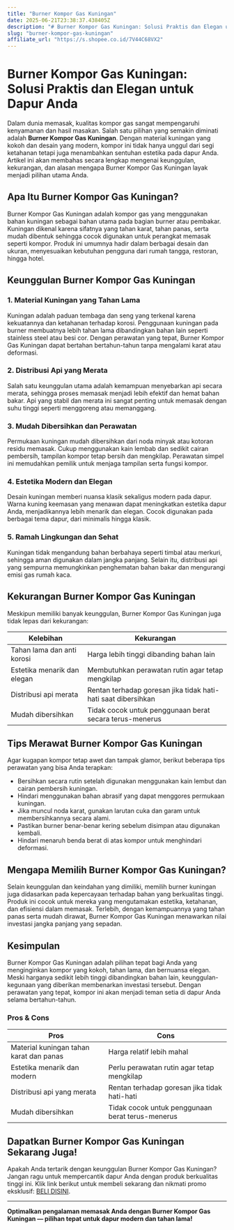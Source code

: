 ```yaml
---
title: "Burner Kompor Gas Kuningan"
date: 2025-06-21T23:38:37.438405Z
description: "# Burner Kompor Gas Kuningan: Solusi Praktis dan Elegan untuk Dapur Anda..."
slug: "burner-kompor-gas-kuningan"
affiliate_url: "https://s.shopee.co.id/7V44C68VX2"
---
```

# Burner Kompor Gas Kuningan: Solusi Praktis dan Elegan untuk Dapur Anda

Dalam dunia memasak, kualitas kompor gas sangat mempengaruhi kenyamanan dan hasil masakan. Salah satu pilihan yang semakin diminati adalah **Burner Kompor Gas Kuningan**. Dengan material kuningan yang kokoh dan desain yang modern, kompor ini tidak hanya unggul dari segi ketahanan tetapi juga menambahkan sentuhan estetika pada dapur Anda. Artikel ini akan membahas secara lengkap mengenai keunggulan, kekurangan, dan alasan mengapa Burner Kompor Gas Kuningan layak menjadi pilihan utama Anda.

## Apa Itu Burner Kompor Gas Kuningan?

Burner Kompor Gas Kuningan adalah kompor gas yang menggunakan bahan kuningan sebagai bahan utama pada bagian burner atau pembakar. Kuningan dikenal karena sifatnya yang tahan karat, tahan panas, serta mudah dibentuk sehingga cocok digunakan untuk perangkat memasak seperti kompor. Produk ini umumnya hadir dalam berbagai desain dan ukuran, menyesuaikan kebutuhan pengguna dari rumah tangga, restoran, hingga hotel.

## Keunggulan Burner Kompor Gas Kuningan

### 1. Material Kuningan yang Tahan Lama

Kuningan adalah paduan tembaga dan seng yang terkenal karena kekuatannya dan ketahanan terhadap korosi. Penggunaan kuningan pada burner membuatnya lebih tahan lama dibandingkan bahan lain seperti stainless steel atau besi cor. Dengan perawatan yang tepat, Burner Kompor Gas Kuningan dapat bertahan bertahun-tahun tanpa mengalami karat atau deformasi.

### 2. Distribusi Api yang Merata

Salah satu keunggulan utama adalah kemampuan menyebarkan api secara merata, sehingga proses memasak menjadi lebih efektif dan hemat bahan bakar. Api yang stabil dan merata ini sangat penting untuk memasak dengan suhu tinggi seperti menggoreng atau memanggang.

### 3. Mudah Dibersihkan dan Perawatan

Permukaan kuningan mudah dibersihkan dari noda minyak atau kotoran residu memasak. Cukup menggunakan kain lembab dan sedikit cairan pembersih, tampilan kompor tetap bersih dan mengkilap. Perawatan simpel ini memudahkan pemilik untuk menjaga tampilan serta fungsi kompor.

### 4. Estetika Modern dan Elegan

Desain kuningan memberi nuansa klasik sekaligus modern pada dapur. Warna kuning keemasan yang menawan dapat meningkatkan estetika dapur Anda, menjadikannya lebih menarik dan elegan. Cocok digunakan pada berbagai tema dapur, dari minimalis hingga klasik.

### 5. Ramah Lingkungan dan Sehat

Kuningan tidak mengandung bahan berbahaya seperti timbal atau merkuri, sehingga aman digunakan dalam jangka panjang. Selain itu, distribusi api yang sempurna memungkinkan penghematan bahan bakar dan mengurangi emisi gas rumah kaca.

## Kekurangan Burner Kompor Gas Kuningan

Meskipun memiliki banyak keunggulan, Burner Kompor Gas Kuningan juga tidak lepas dari kekurangan:

| Kelebihan | Kekurangan |
|------------|--------------|
| Tahan lama dan anti korosi | Harga lebih tinggi dibanding bahan lain |
| Estetika menarik dan elegan | Membutuhkan perawatan rutin agar tetap mengkilap |
| Distribusi api merata | Rentan terhadap goresan jika tidak hati-hati saat dibersihkan |
| Mudah dibersihkan | Tidak cocok untuk penggunaan berat secara terus-menerus |

## Tips Merawat Burner Kompor Gas Kuningan

Agar kugapan kompor tetap awet dan tampak glamor, berikut beberapa tips perawatan yang bisa Anda terapkan:

- Bersihkan secara rutin setelah digunakan menggunakan kain lembut dan cairan pembersih kuningan.
- Hindari menggunakan bahan abrasif yang dapat menggores permukaan kuningan.
- Jika muncul noda karat, gunakan larutan cuka dan garam untuk membersihkannya secara alami.
- Pastikan burner benar-benar kering sebelum disimpan atau digunakan kembali.
- Hindari menaruh benda berat di atas kompor untuk menghindari deformasi.

## Mengapa Memilih Burner Kompor Gas Kuningan?

Selain keunggulan dan keindahan yang dimiliki, memilih burner kuningan juga didasarkan pada kepercayaan terhadap bahan yang berkualitas tinggi. Produk ini cocok untuk mereka yang mengutamakan estetika, ketahanan, dan efisiensi dalam memasak. Terlebih, dengan kemampuannya yang tahan panas serta mudah dirawat, Burner Kompor Gas Kuningan menawarkan nilai investasi jangka panjang yang sepadan.

## Kesimpulan

Burner Kompor Gas Kuningan adalah pilihan tepat bagi Anda yang menginginkan kompor yang kokoh, tahan lama, dan bernuansa elegan. Meski harganya sedikit lebih tinggi dibandingkan bahan lain, keunggulan-kegunaan yang diberikan membenarkan investasi tersebut. Dengan perawatan yang tepat, kompor ini akan menjadi teman setia di dapur Anda selama bertahun-tahun.

### Pros & Cons

| **Pros** | **Cons** |
|--------------|--------------|
| Material kuningan tahan karat dan panas | Harga relatif lebih mahal |
| Estetika menarik dan modern | Perlu perawatan rutin agar tetap mengkilap |
| Distribusi api yang merata | Rentan terhadap goresan jika tidak hati-hati |
| Mudah dibersihkan | Tidak cocok untuk penggunaan berat terus-menerus |

## Dapatkan Burner Kompor Gas Kuningan Sekarang Juga!

Apakah Anda tertarik dengan keunggulan Burner Kompor Gas Kuningan? Jangan ragu untuk mempercantik dapur Anda dengan produk berkualitas tinggi ini. Klik link berikut untuk membeli sekarang dan nikmati promo eksklusif: [BELI DISINI](https://s.shopee.co.id/7V44C68VX2).

---

**Optimalkan pengalaman memasak Anda dengan Burner Kompor Gas Kuningan — pilihan tepat untuk dapur modern dan tahan lama!**